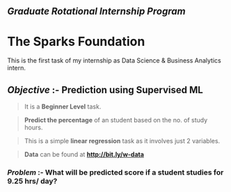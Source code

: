 ## ***Graduate Rotational Internship Program***
# **The Sparks Foundation**

This is the first task of my internship as Data Science & Business Analytics intern.
## ***Objective*** :- Prediction using Supervised ML
>It is a **Beginner Level** task.

>**Predict the percentage** of an student based on the no. of study hours.

>This is a simple **linear regression** task as it involves just 2 variables.

>**Data** can be found at **http://bit.ly/w-data**

### ***Problem*** :- What will be predicted score if a student studies for 9.25 hrs/ day?
